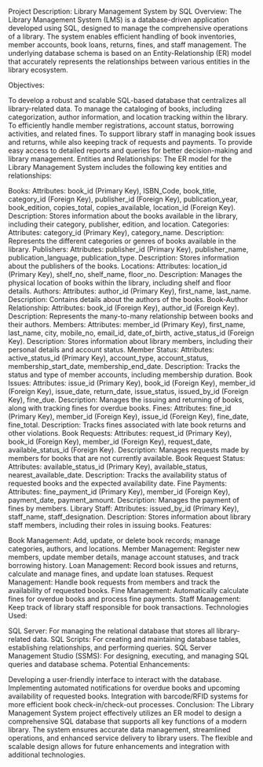Project Description: Library Management System by SQL
Overview:
The Library Management System (LMS) is a database-driven application developed using SQL, designed to manage the comprehensive operations of a library. The system enables efficient handling of book inventories, member accounts, book loans, returns, fines, and staff management. The underlying database schema is based on an Entity-Relationship (ER) model that accurately represents the relationships between various entities in the library ecosystem.

Objectives:

To develop a robust and scalable SQL-based database that centralizes all library-related data.
To manage the cataloging of books, including categorization, author information, and location tracking within the library.
To efficiently handle member registrations, account status, borrowing activities, and related fines.
To support library staff in managing book issues and returns, while also keeping track of requests and payments.
To provide easy access to detailed reports and queries for better decision-making and library management.
Entities and Relationships:
The ER model for the Library Management System includes the following key entities and relationships:

Books:
Attributes: book_id (Primary Key), ISBN_Code, book_title, category_id (Foreign Key), publisher_id (Foreign Key), publication_year, book_edition, copies_total, copies_available, location_id (Foreign Key).
Description: Stores information about the books available in the library, including their category, publisher, edition, and location.
Categories:
Attributes: category_id (Primary Key), category_name.
Description: Represents the different categories or genres of books available in the library.
Publishers:
Attributes: publisher_id (Primary Key), publisher_name, publication_language, publication_type.
Description: Stores information about the publishers of the books.
Locations:
Attributes: location_id (Primary Key), shelf_no, shelf_name, floor_no.
Description: Manages the physical location of books within the library, including shelf and floor details.
Authors:
Attributes: author_id (Primary Key), first_name, last_name.
Description: Contains details about the authors of the books.
Book-Author Relationship:
Attributes: book_id (Foreign Key), author_id (Foreign Key).
Description: Represents the many-to-many relationship between books and their authors.
Members:
Attributes: member_id (Primary Key), first_name, last_name, city, mobile_no, email_id, date_of_birth, active_status_id (Foreign Key).
Description: Stores information about library members, including their personal details and account status.
Member Status:
Attributes: active_status_id (Primary Key), account_type, account_status, membership_start_date, membership_end_date.
Description: Tracks the status and type of member accounts, including membership duration.
Book Issues:
Attributes: issue_id (Primary Key), book_id (Foreign Key), member_id (Foreign Key), issue_date, return_date, issue_status, issued_by_id (Foreign Key), fine_due.
Description: Manages the issuing and returning of books, along with tracking fines for overdue books.
Fines:
Attributes: fine_id (Primary Key), member_id (Foreign Key), issue_id (Foreign Key), fine_date, fine_total.
Description: Tracks fines associated with late book returns and other violations.
Book Requests:
Attributes: request_id (Primary Key), book_id (Foreign Key), member_id (Foreign Key), request_date, available_status_id (Foreign Key).
Description: Manages requests made by members for books that are not currently available.
Book Request Status:
Attributes: available_status_id (Primary Key), available_status, nearest_available_date.
Description: Tracks the availability status of requested books and the expected availability date.
Fine Payments:
Attributes: fine_payment_id (Primary Key), member_id (Foreign Key), payment_date, payment_amount.
Description: Manages the payment of fines by members.
Library Staff:
Attributes: issued_by_id (Primary Key), staff_name, staff_designation.
Description: Stores information about library staff members, including their roles in issuing books.
Features:

Book Management: Add, update, or delete book records; manage categories, authors, and locations.
Member Management: Register new members, update member details, manage account statuses, and track borrowing history.
Loan Management: Record book issues and returns, calculate and manage fines, and update loan statuses.
Request Management: Handle book requests from members and track the availability of requested books.
Fine Management: Automatically calculate fines for overdue books and process fine payments.
Staff Management: Keep track of library staff responsible for book transactions.
Technologies Used:

SQL Server: For managing the relational database that stores all library-related data.
SQL Scripts: For creating and maintaining database tables, establishing relationships, and performing queries.
SQL Server Management Studio (SSMS): For designing, executing, and managing SQL queries and database schema.
Potential Enhancements:

Developing a user-friendly interface to interact with the database.
Implementing automated notifications for overdue books and upcoming availability of requested books.
Integration with barcode/RFID systems for more efficient book check-in/check-out processes.
Conclusion:
The Library Management System project effectively utilizes an ER model to design a comprehensive SQL database that supports all key functions of a modern library. The system ensures accurate data management, streamlined operations, and enhanced service delivery to library users. The flexible and scalable design allows for future enhancements and integration with additional technologies.
